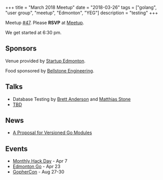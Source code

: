 +++
title = "March 2018 Meetup"
date = "2018-03-26"
tags = ["golang", "user group", "meetup", "Edmonton", "YEG"]
description = "testing"
+++

Meetup [#47](https://github.com/edmontongo/presentations/issues/79). Please **RSVP** at [Meetup](https://www.meetup.com/startupedmonton/events/ddzwmnyxfbjc/).

We get started at 6:30 pm.

## Sponsors

Venue provided by [Startup Edmonton](https://www.startupedmonton.com/).

Food sponsored by [Bellstone Engineering](https://bellstone.ca/). 

## Talks

* Database Testing by [Brett Anderson](https://github.com/Brett-A-T-Anderson) and [Matthias Stone](https://github.com/matthias-stone)
* [TBD](https://github.com/edmontongo/presentations/issues/79)

## News

* [A Proposal for Versioned Go Modules](https://github.com/golang/proposal/blob/master/design/24301-versioned-go.md)

## Events

* [Monthly Hack Day](https://www.meetup.com/startupedmonton/events/qvnfrlyxgbkb/) - Apr 7
* [Edmonton Go](https://www.meetup.com/startupedmonton/events/ddzwmnyxgbfc/) - Apr 23
* [GopherCon](https://www.gophercon.com/) - Aug 27-30
